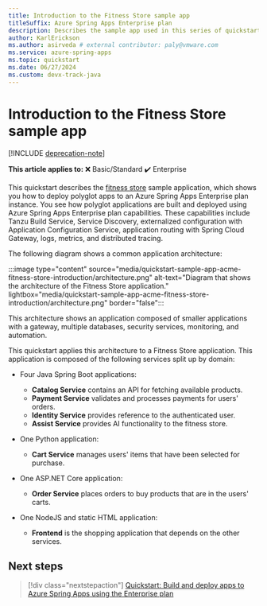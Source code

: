 ```yaml
---
title: Introduction to the Fitness Store sample app
titleSuffix: Azure Spring Apps Enterprise plan
description: Describes the sample app used in this series of quickstarts for deployment to the Azure Spring Apps Enterprise plan.
author: KarlErickson
ms.author: asirveda # external contributor: paly@vmware.com
ms.service: azure-spring-apps
ms.topic: quickstart
ms.date: 06/27/2024
ms.custom: devx-track-java
---
```


# Introduction to the Fitness Store sample app

[!INCLUDE [deprecation-note](../includes/deprecation-note.md)]

**This article applies to:** ❌ Basic/Standard ✔️ Enterprise

This quickstart describes the [fitness store](https://github.com/Azure-Samples/acme-fitness-store) sample application, which shows you how to deploy polyglot apps to an Azure Spring Apps Enterprise plan instance. You see how polyglot applications are built and deployed using Azure Spring Apps Enterprise plan capabilities. These capabilities include Tanzu Build Service, Service Discovery, externalized configuration with Application Configuration Service, application routing with Spring Cloud Gateway, logs, metrics, and distributed tracing.

The following diagram shows a common application architecture:

:::image type="content" source="media/quickstart-sample-app-acme-fitness-store-introduction/architecture.png" alt-text="Diagram that shows the architecture of the Fitness Store application." lightbox="media/quickstart-sample-app-acme-fitness-store-introduction/architecture.png" border="false":::

This architecture shows an application composed of smaller applications with a gateway, multiple databases, security services, monitoring, and automation.

This quickstart applies this architecture to a Fitness Store application. This application is composed of the following services split up by domain:

- Four Java Spring Boot applications:
  - **Catalog Service** contains an API for fetching available products.
  - **Payment Service** validates and processes payments for users' orders.
  - **Identity Service** provides reference to the authenticated user.
  - **Assist Service** provides AI functionality to the fitness store.

- One Python application:
  - **Cart Service** manages users' items that have been selected for purchase.

- One ASP.NET Core application:
  - **Order Service** places orders to buy products that are in the users' carts.

- One NodeJS and static HTML application:
  - **Frontend** is the shopping application that depends on the other services.

## Next steps

> [!div class="nextstepaction"]
> [Quickstart: Build and deploy apps to Azure Spring Apps using the Enterprise plan](quickstart-deploy-apps-enterprise.md)
